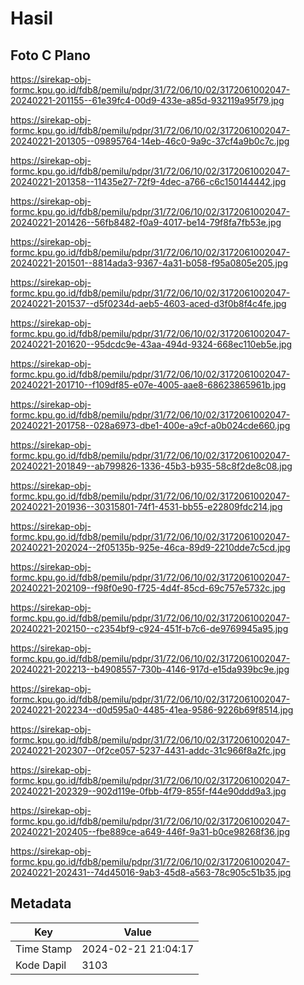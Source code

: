 # Hasil

## Foto C Plano

https://sirekap-obj-formc.kpu.go.id/fdb8/pemilu/pdpr/31/72/06/10/02/3172061002047-20240221-201155--61e39fc4-00d9-433e-a85d-932119a95f79.jpg

https://sirekap-obj-formc.kpu.go.id/fdb8/pemilu/pdpr/31/72/06/10/02/3172061002047-20240221-201305--09895764-14eb-46c0-9a9c-37cf4a9b0c7c.jpg

https://sirekap-obj-formc.kpu.go.id/fdb8/pemilu/pdpr/31/72/06/10/02/3172061002047-20240221-201358--11435e27-72f9-4dec-a766-c6c150144442.jpg

https://sirekap-obj-formc.kpu.go.id/fdb8/pemilu/pdpr/31/72/06/10/02/3172061002047-20240221-201426--56fb8482-f0a9-4017-be14-79f8fa7fb53e.jpg

https://sirekap-obj-formc.kpu.go.id/fdb8/pemilu/pdpr/31/72/06/10/02/3172061002047-20240221-201501--8814ada3-9367-4a31-b058-f95a0805e205.jpg

https://sirekap-obj-formc.kpu.go.id/fdb8/pemilu/pdpr/31/72/06/10/02/3172061002047-20240221-201537--d5f0234d-aeb5-4603-aced-d3f0b8f4c4fe.jpg

https://sirekap-obj-formc.kpu.go.id/fdb8/pemilu/pdpr/31/72/06/10/02/3172061002047-20240221-201620--95dcdc9e-43aa-494d-9324-668ec110eb5e.jpg

https://sirekap-obj-formc.kpu.go.id/fdb8/pemilu/pdpr/31/72/06/10/02/3172061002047-20240221-201710--f109df85-e07e-4005-aae8-68623865961b.jpg

https://sirekap-obj-formc.kpu.go.id/fdb8/pemilu/pdpr/31/72/06/10/02/3172061002047-20240221-201758--028a6973-dbe1-400e-a9cf-a0b024cde660.jpg

https://sirekap-obj-formc.kpu.go.id/fdb8/pemilu/pdpr/31/72/06/10/02/3172061002047-20240221-201849--ab799826-1336-45b3-b935-58c8f2de8c08.jpg

https://sirekap-obj-formc.kpu.go.id/fdb8/pemilu/pdpr/31/72/06/10/02/3172061002047-20240221-201936--30315801-74f1-4531-bb55-e22809fdc214.jpg

https://sirekap-obj-formc.kpu.go.id/fdb8/pemilu/pdpr/31/72/06/10/02/3172061002047-20240221-202024--2f05135b-925e-46ca-89d9-2210dde7c5cd.jpg

https://sirekap-obj-formc.kpu.go.id/fdb8/pemilu/pdpr/31/72/06/10/02/3172061002047-20240221-202109--f98f0e90-f725-4d4f-85cd-69c757e5732c.jpg

https://sirekap-obj-formc.kpu.go.id/fdb8/pemilu/pdpr/31/72/06/10/02/3172061002047-20240221-202150--c2354bf9-c924-451f-b7c6-de9769945a95.jpg

https://sirekap-obj-formc.kpu.go.id/fdb8/pemilu/pdpr/31/72/06/10/02/3172061002047-20240221-202213--b4908557-730b-4146-917d-e15da939bc9e.jpg

https://sirekap-obj-formc.kpu.go.id/fdb8/pemilu/pdpr/31/72/06/10/02/3172061002047-20240221-202234--d0d595a0-4485-41ea-9586-9226b69f8514.jpg

https://sirekap-obj-formc.kpu.go.id/fdb8/pemilu/pdpr/31/72/06/10/02/3172061002047-20240221-202307--0f2ce057-5237-4431-addc-31c966f8a2fc.jpg

https://sirekap-obj-formc.kpu.go.id/fdb8/pemilu/pdpr/31/72/06/10/02/3172061002047-20240221-202329--902d119e-0fbb-4f79-855f-f44e90ddd9a3.jpg

https://sirekap-obj-formc.kpu.go.id/fdb8/pemilu/pdpr/31/72/06/10/02/3172061002047-20240221-202405--fbe889ce-a649-446f-9a31-b0ce98268f36.jpg

https://sirekap-obj-formc.kpu.go.id/fdb8/pemilu/pdpr/31/72/06/10/02/3172061002047-20240221-202431--74d45016-9ab3-45d8-a563-78c905c51b35.jpg


## Metadata

| Key        | Value               |
| ---------- | ------------------- |
| Time Stamp | 2024-02-21 21:04:17 |
| Kode Dapil | 3103                |



